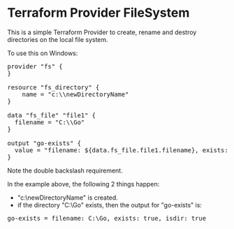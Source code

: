 # Terraform Provider FileSystem

This is a simple Terraform Provider to create, rename and destroy directories on the local file system.

To use this on Windows:
<pre>
provider "fs" {
}

resource "fs_directory" {
    name = "c:\\newDirectoryName"
}

data "fs_file" "file1" {
  filename = "C:\\Go"
}

output "go-exists" {
  value = "filename: ${data.fs_file.file1.filename}, exists: ${data.fs_file.file1.exists}, isdir: ${data.fs_file.file1.isdir}"
}
</pre>
Note the double backslash requirement.

In the example above, the following 2 things happen:
 - "c:\newDirectoryName" is created.
 - if the directory "C:\Go" exists, then the output for "go-exists" is:
<pre>
go-exists = filename: C:\Go, exists: true, isdir: true
</pre>
